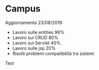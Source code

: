 # Campus

Aggiornamento 23/08/2019:

* Lavoro sulle entities 99%
* Lavoro sui CRUD 80%
* Lavoro sui Servlet 40%
* Lavoro sulle jsp 20%
* Risolti problemi compatibilità tra sistemi

Test
